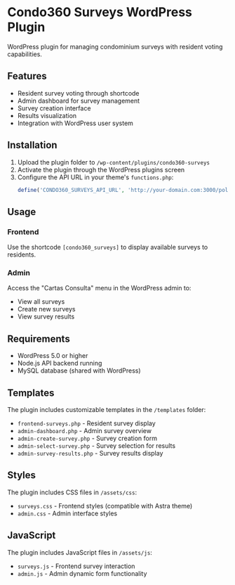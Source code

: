 # Condo360 Surveys WordPress Plugin

WordPress plugin for managing condominium surveys with resident voting capabilities.

## Features

- Resident survey voting through shortcode
- Admin dashboard for survey management
- Survey creation interface
- Results visualization
- Integration with WordPress user system

## Installation

1. Upload the plugin folder to `/wp-content/plugins/condo360-surveys`
2. Activate the plugin through the WordPress plugins screen
3. Configure the API URL in your theme's `functions.php`:
   ```php
   define('CONDO360_SURVEYS_API_URL', 'http://your-domain.com:3000/polls');
   ```

## Usage

### Frontend

Use the shortcode `[condo360_surveys]` to display available surveys to residents.

### Admin

Access the "Cartas Consulta" menu in the WordPress admin to:
- View all surveys
- Create new surveys
- View survey results

## Requirements

- WordPress 5.0 or higher
- Node.js API backend running
- MySQL database (shared with WordPress)

## Templates

The plugin includes customizable templates in the `/templates` folder:
- `frontend-surveys.php` - Resident survey display
- `admin-dashboard.php` - Admin survey overview
- `admin-create-survey.php` - Survey creation form
- `admin-select-survey.php` - Survey selection for results
- `admin-survey-results.php` - Survey results display

## Styles

The plugin includes CSS files in `/assets/css`:
- `surveys.css` - Frontend styles (compatible with Astra theme)
- `admin.css` - Admin interface styles

## JavaScript

The plugin includes JavaScript files in `/assets/js`:
- `surveys.js` - Frontend survey interaction
- `admin.js` - Admin dynamic form functionality